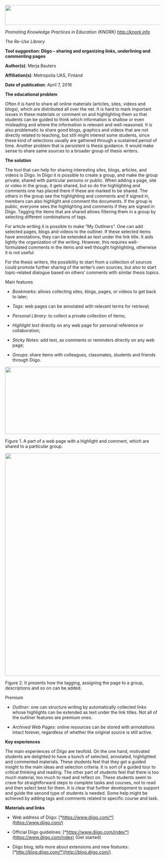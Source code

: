 <img src="md\img086/media/image04.png" width="624" height="65" />

*Promoting Knowledge Practices in Education (KNORK) http://knork.info*

*The Re-Use Library*

**Tool suggestion: Diigo – sharing and organizing links, underlining and commenting pages**

**Author(s)**: Merja Bauters

**Affiliation(s)**: Metropolia UAS, Finland

**Date of publication**: April 7, 2016

**The educational problem**

Often it is hard to share all online materials (articles, sites, videos and blogs), which are distributed all over the net. It is hard to mark important issues in these materials or comment on and highlighting them so that students can be guided to think which information is shallow or even misleading and where the information is relevant and well-reasoned. It is also problematic to share good blogs, graphics and videos that are not directly related to teaching, but still might interest some students, since these kind of selections usually are gathered through a sustained period of time. Another problem that is persistent is thesis guidance. It would make sense to share same sources to a broader group of thesis writers.

**The solution**

The tool that can help for sharing interesting sites, blogs, articles, and videos is Diigo. In Diigo it is possible to create a group, and make the group private, shared with particular persons or public. When adding a page, site or video in the group, it gets shared, but so do the highlighting and comments one has placed there if these are marked to be shared. The others in the group see the highlighting and comments and if signed in, members can also highlight and comment the documents. If the group is public, everyone sees the highlighting and comments if they are signed in Diigo. Tagging the items that are shared allows filtering them in a group by selecting different combinations of tags.

For article writing it is possible to make “My Outliners”. One can add selected pages, blogs and videos to the outliner. If these selected items have annotations, they can be extended as text under the link title. It aids lightly the organization of the writing. However, this requires well-formulated comments in the items and well thought highlighting, otherwise it is not useful.

For the thesis writers, the possibility to start from a collection of sources could promote further sharing of the writer’s own sources, but also to start topic-related dialogue based on others’ comments with similar thesis topics.

Main features

-   *Bookmarks*: allows collecting sites, blogs, pages, or videos to get back to later;

-   *Tags*: web pages can be annotated with relevant terms for retrieval;

-   *Personal Library*: to collect a private collection of items;

-   *Highlight text* directly on any web page for personal reference or collaboration;

-   *Sticky Notes*: add text, as comments or reminders directly on any web page;

-   *Groups*: share items with colleagues, classmates, students and friends through Diigo.

<img src="md\img086/media/image05.png" width="622" height="219" />

Figure 1. A part of a web page with a highlight and comment, which are shared to a particular group.

<img src="md\img086/media/image03.png" width="624" height="725" />

<span id="h.gjdgxs" class="anchor"></span>Figure 2. It presents how the tagging, assigning the page to a group, descriptions and so on can be added.

Premium

-   *Outliner:* one can structure writing by automatically collected links whose highlights can be extended as text under the link titles. Not all of the outliner features are premium ones.

-   *Archived Web Pages:* online resources can be stored with annotations intact forever, regardless of whether the original source is still active.

**Key experiences**

The main experiences of Diigo are twofold. On the one hand, motivated students are delighted to have a bunch of selected, annotated, highlighted and commented materials. These students feel that they get a guided insight to the main ideas and selection criteria. It is sort of a guided tour to critical thinking and reading. The other part of students feel that there is too much material, too much to read and reflect on. These students seem to crave for straightforward steps to complete tasks and courses, not to read and then select best for them. It is clear that further development to support and guide the second type of students is needed. Some help might be achieved by adding tags and comments related to specific course and task.

**Materials and links**

-   Web address of Diigo: [*https://www.diigo.com/*](https://www.diigo.com/)

-   Official Diigo guidelines: [*https://www.diigo.com/index*](https://www.diigo.com/index) (Get started)

-   Diigo blog, tells more about extensions and new features: [*http://blog.diigo.com/*](http://blog.diigo.com/)


